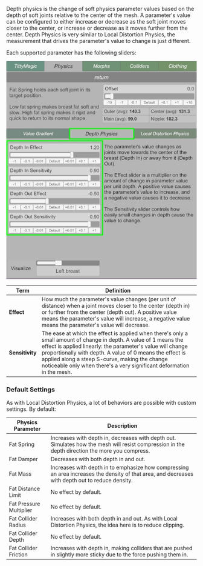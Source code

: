 Depth physics is the change of soft physics parameter values based on the depth of soft joints relative to the center of the mesh. A parameter's value can be configured to either increase or decrease as the soft joint moves closer to the center, or increase or decrease as it moves further from the center. Depth Physics is very similar to Local Distortion Physics, the measurement that drives the parameter's value to change is just different.

Each supported parameter has the following sliders:

![UI_depth_physics.jpg](/assets/screens/naturalis/v1_3/UI_depth_physics.jpg)

| Term | Definition |
| ---- | ---------- |
| **Effect** | How much the parameter's value changes (per unit of distance) when a joint moves closer to the center (depth in) or further from the center (depth out). A positive value means the parameter's value will increase, a negative value means the parameter's value will decrease. |
| **Sensitivity** | The ease at which the effect is applied when there's only a small amount of change in depth. A value of 1 means the effect is applied linearly: the parameter's value will change proportionally with depth. A value of 0 means the effect is applied along a steep S-curve, making the change noticeable only when there's a very significant deformation in the mesh. |

### Default Settings

As with Local Distortion Physics, a lot of behaviors are possible with custom settings. By default:

| Physics Parameter | Description |
|-------------------|-------------|
| Fat Spring | Increases with depth in, decreases with depth out. Simulates how the mesh will resist compression in the depth direction the more you compress. |
| Fat Damper | Decreases with both depth in and out. |
| Fat Mass | Increases with depth in to emphasize how compressing an area increases the density of that area, and decreases with depth out to reduce density. |
| Fat Distance Limit | No effect by default. |
| Fat Pressure Multiplier | No effect by default. |
| Fat Collider Radius | Increases with both depth in and out. As with Local Distortion Physics, the idea here is to reduce clipping. |
| Fat Collider Depth | No effect by default. |
| Fat Collider Friction | Increases with depth in, making colliders that are pushed in slightly more sticky due to the force pushing them in. |
